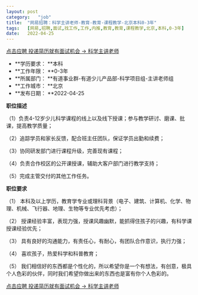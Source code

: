 ```yaml
---
layout:	post
category:	"job"
title:	"网易招聘：科学主讲老师-教育-教育-课程教学-北京本科0-3年"
tags:	[网易,招聘,面试,找工作,工作,内推,教育,教育,课程教学,北京,本科,0-3年]
date:	2022-04-25
---
```


[点击应聘 投递简历就有面试机会 ->  科学主讲老师](http://mobile.bole.netease.com/bole/boleDetail?id=35378&employeeId=346f03c3cda5f04c&key=all)



- **学历要求： **本科
- **工作年限： **0-3年
- **所属部门： **有道事业群-有道少儿产品部-科学项目组-主讲老师组
- **工作城市： **北京
- **发布日期： **2022-04-25



**职位描述**

（1）负责4-12岁少儿科学课程的线上以及线下授课；参与教学研讨、磨课、批课，提高教学质量；

（2）追踪学员和家长反馈，配合班主任团队，保证学员出勤和续费；

（3）协同研发部门进行课程升级，完善现有课程；

（4）负责合作校区的公开课授课，辅助大客户部门进行教学支持；

（5）完成主管交付的其他工作任务。



**职位要求**

（1） 本科及以上学历，教育学专业或理科背景（电子、建筑、计算机、化学、物理、机械、飞行器、地理、生物等专业优先考虑）；

（2） 授课经验丰富，表现力强，授课风趣幽默，能抓得住孩子的兴趣，有科学课授课经验优先；

（3） 具有良好的沟通能力，有责任心，有耐心，有团队合作意识，执行力强；

（4） 喜欢孩子，热爱科学和科普教育；

（5） 我们相信好的东西都是个性化的，所以希望你是一个有想法，有创意，极具个人色彩的伙伴，同时我们希望你做出来的东西也是富有你个人色彩的。



[点击应聘 投递简历就有面试机会 ->  科学主讲老师](http://mobile.bole.netease.com/bole/boleDetail?id=35378&employeeId=346f03c3cda5f04c&key=all)